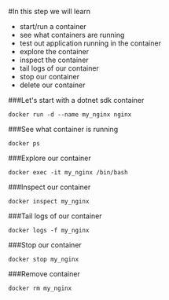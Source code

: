 #In this step we will learn 

* start/run a container
* see what containers are running
* test out application running in the container
* explore the container
* inspect the container
* tail logs of our container 
* stop our container
* delete our container

###Let's start with a dotnet sdk container

```
docker run -d --name my_nginx nginx
```

###See what container is running

```
docker ps 
```

###Explore our container

```
docker exec -it my_nginx /bin/bash
```

###Inspect our container

```
docker inspect my_nginx
```

###Tail logs of our container

```
docker logs -f my_nginx
```

###Stop our container

```
docker stop my_nginx
```

###Remove container

```
docker rm my_nginx
```